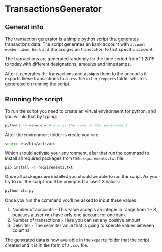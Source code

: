 # TransactionsGenerator

## General info
The transaction generator is a simple python script that generates transactions data.
The script generates an bank account with `account number`, `iban`, `bank` and the assigns an transaction to that specific account.

The transactions are generated randomly for the time period from 1.1.2019 to today with different designations, amounts and timestamps.

After it generates the transactions and assigns them to the accounts it exports these transactions to a `.csv` file in the `/exports` folder which is generated on running the script.

## Running the script
To run the script you need to create an virtual environment for python, and you will do that by typing:
```bash
python3 -m venv env # env is the name of the environment
```
After the environment folder is create you run:
```bash
source env/bin/activate
```
Which should activate your environment, after that run the command to install all required packages from the `requirements.txt` file:
```bash
pip install -r requirements.txt
```
Once all packages are installed you should be able to run the script. As you try to run the script you'll be prompted to insert 3 values:
```bash
python cli.py
```

Once you run the command you'll be asked to input these values:
1. Number of accounts - This value accepts an integer in range from 1 - 8, beacues a user can have only one account for one bank
2. Number of transactions - Here you can set any positive amount
3. Delimiter - The delimiter value that is going to sperate values between columns

The generated data is now available in the `exports` folder that the script created and it is in the form of a `.csv` file.